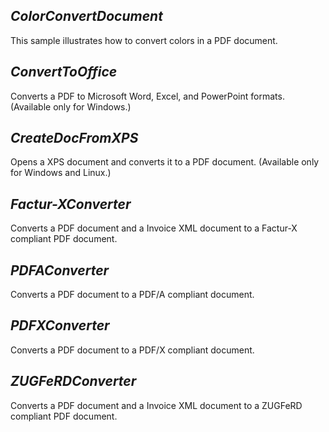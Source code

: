 ## ***ColorConvertDocument***
This sample illustrates how to convert colors in a PDF document.

## ***ConvertToOffice***
Converts a PDF to Microsoft Word, Excel, and PowerPoint formats. (Available only for Windows.)

## ***CreateDocFromXPS***
Opens a XPS document and converts it to a PDF document. (Available only for Windows and Linux.)

## ***Factur-XConverter***
Converts a PDF document and a Invoice XML document to a Factur-X compliant PDF document.

## ***PDFAConverter***
Converts a PDF document to a PDF/A compliant document.

## ***PDFXConverter***
Converts a PDF document to a PDF/X compliant document.

## ***ZUGFeRDConverter***
Converts a PDF document and a Invoice XML document to a ZUGFeRD compliant PDF document.
